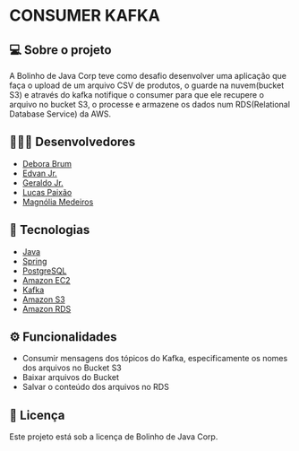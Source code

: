 <h1>
  CONSUMER KAFKA
</h1>

## 💻 Sobre o projeto

A Bolinho de Java Corp teve como desafio desenvolver uma aplicação que faça o upload de um arquivo CSV de produtos, o guarde na nuvem(bucket S3) e através do kafka notifique o consumer para que ele recupere o arquivo no bucket S3, o processe e armazene os dados num RDS(Relational Database Service) da AWS.

## 👨🏻‍💻 Desenvolvedores

- [Debora Brum](https://github.com/DeboraBrum)
- [Edvan Jr.](https://github.com/Edvan-Jr)
- [Geraldo Jr.](https://github.com/GeraldinJr)
- [Lucas Paixão](https://github.com/lucasfpds)
- [Magnólia Medeiros](https://github.com/magnoliamedeiros)

## 🚀 Tecnologias

- [Java](https://www.java.com/pt-BR/)
- [Spring](https://spring.io/)
- [PostgreSQL](https://www.postgresql.org/)
- [Amazon EC2](https://aws.amazon.com/pt/ec2/)
- [Kafka](https://aws.amazon.com/pt/msk/)
- [Amazon S3](https://aws.amazon.com/pt/s3/)
- [Amazon RDS](https://aws.amazon.com/pt/rds/)

## ⚙️ Funcionalidades

- Consumir mensagens dos tópicos do Kafka, especificamente os nomes dos arquivos no Bucket S3
- Baixar arquivos do Bucket
- Salvar o conteúdo dos arquivos no RDS

## 📄 Licença

Este projeto está sob a licença de Bolinho de Java Corp.
